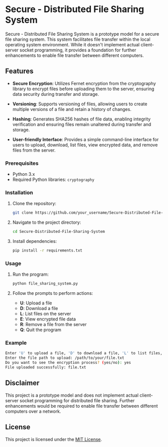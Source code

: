 # Secure - Distributed File Sharing System

Secure - Distributed File Sharing System is a prototype model for a secure file sharing system. This system facilitates file transfer within the local operating system environment. While it doesn't implement actual client-server socket programming, it provides a foundation for further enhancements to enable file transfer between different computers.

## Features

- **Secure Encryption**: Utilizes Fernet encryption from the cryptography library to encrypt files before uploading them to the server, ensuring data security during transfer and storage.
  
- **Versioning**: Supports versioning of files, allowing users to create multiple versions of a file and retain a history of changes.
  
- **Hashing**: Generates SHA256 hashes of file data, enabling integrity verification and ensuring files remain unaltered during transfer and storage.

- **User-friendly Interface**: Provides a simple command-line interface for users to upload, download, list files, view encrypted data, and remove files from the server.

### Prerequisites

- Python 3.x
- Required Python libraries: `cryptography`

### Installation

1. Clone the repository:
   ```bash
   git clone https://github.com/your_username/Secure-Distributed-File-Sharing-System.git
   ```

2. Navigate to the project directory:
   ```bash
   cd Secure-Distributed-File-Sharing-System
   ```

3. Install dependencies:
   ```bash
   pip install -r requirements.txt
   ```

### Usage

1. Run the program:
   ```bash
   python file_sharing_system.py
   ```

2. Follow the prompts to perform actions:
   - **U**: Upload a file
   - **D**: Download a file
   - **L**: List files on the server
   - **E**: View encrypted file data
   - **R**: Remove a file from the server
   - **Q**: Quit the program

### Example

```bash
Enter 'U' to upload a file, 'D' to download a file, 'L' to list files, 'E' to view encrypted file, 'R' to remove a file, or 'Q' to quit: U
Enter the file path to upload: /path/to/your/file.txt
Do you want to see the encryption process? (yes/no): yes
File uploaded successfully: file.txt
```

## Disclaimer

This project is a prototype model and does not implement actual client-server socket programming for distributed file sharing. Further enhancements would be required to enable file transfer between different computers over a network.

## License

This project is licensed under the [MIT License](LICENSE). 

